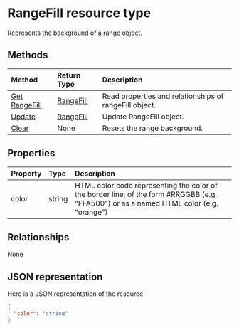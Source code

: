 # RangeFill resource type

Represents the background of a range object.


## Methods

| Method		   | Return Type	|Description|
|:---------------|:--------|:----------|
|[Get RangeFill](../api/rangefill_get.md) | [RangeFill](rangefill.md) |Read properties and relationships of rangeFill object.|
|[Update](../api/rangefill_update.md) | [RangeFill](rangefill.md)	|Update RangeFill object. |
|[Clear](../api/rangefill_clear.md)|None|Resets the range background.|

## Properties
| Property	   | Type	|Description|
|:---------------|:--------|:----------|
|color|string|HTML color code representing the color of the border line, of the form #RRGGBB (e.g. "FFA500") or as a named HTML color (e.g. "orange")|

## Relationships
None


## JSON representation

Here is a JSON representation of the resource.

<!-- {
  "blockType": "resource",
  "optionalProperties": [

  ],
  "@odata.type": "microsoft.graph.rangeFill"
}-->

```json
{
  "color": "string"
}

```

<!-- uuid: 8fcb5dbc-d5aa-4681-8e31-b001d5168d79
2015-10-25 14:57:30 UTC -->
<!-- {
  "type": "#page.annotation",
  "description": "RangeFill resource",
  "keywords": "",
  "section": "documentation",
  "tocPath": ""
}-->